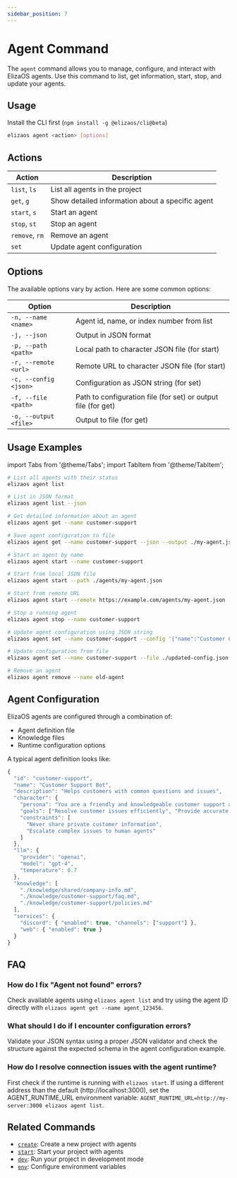 ```yaml
---
sidebar_position: 7
---
```


# Agent Command

The `agent` command allows you to manage, configure, and interact with ElizaOS agents. Use this command to list, get information, start, stop, and update your agents.

## Usage

Install the CLI first (`npm install -g @elizaos/cli@beta`)

```bash
elizaos agent <action> [options]
```

## Actions

| Action         | Description                                      |
| -------------- | ------------------------------------------------ |
| `list`, `ls`   | List all agents in the project                   |
| `get`, `g`     | Show detailed information about a specific agent |
| `start`, `s`   | Start an agent                                   |
| `stop`, `st`   | Stop an agent                                    |
| `remove`, `rm` | Remove an agent                                  |
| `set`          | Update agent configuration                       |

## Options

The available options vary by action. Here are some common options:

| Option                | Description                                                   |
| --------------------- | ------------------------------------------------------------- |
| `-n, --name <name>`   | Agent id, name, or index number from list                     |
| `-j, --json`          | Output in JSON format                                         |
| `-p, --path <path>`   | Local path to character JSON file (for start)                 |
| `-r, --remote <url>`  | Remote URL to character JSON file (for start)                 |
| `-c, --config <json>` | Configuration as JSON string (for set)                        |
| `-f, --file <path>`   | Path to configuration file (for set) or output file (for get) |
| `-o, --output <file>` | Output to file (for get)                                      |

## Usage Examples

import Tabs from '@theme/Tabs';
import TabItem from '@theme/TabItem';

<Tabs>
<TabItem value="list" label="List & Get Agents">

```bash
# List all agents with their status
elizaos agent list

# List in JSON format
elizaos agent list --json

# Get detailed information about an agent
elizaos agent get --name customer-support

# Save agent configuration to file
elizaos agent get --name customer-support --json --output ./my-agent.json
```

</TabItem>
<TabItem value="start" label="Start & Stop Agents">

```bash
# Start an agent by name
elizaos agent start --name customer-support

# Start from local JSON file
elizaos agent start --path ./agents/my-agent.json

# Start from remote URL
elizaos agent start --remote https://example.com/agents/my-agent.json

# Stop a running agent
elizaos agent stop --name customer-support
```

</TabItem>
<TabItem value="config" label="Update & Remove Agents">

```bash
# Update agent configuration using JSON string
elizaos agent set --name customer-support --config '{"name":"Customer Care Bot"}'

# Update configuration from file
elizaos agent set --name customer-support --file ./updated-config.json

# Remove an agent
elizaos agent remove --name old-agent
```

</TabItem>
</Tabs>

## Agent Configuration

ElizaOS agents are configured through a combination of:

- Agent definition file
- Knowledge files
- Runtime configuration options

A typical agent definition looks like:

```typescript
{
  "id": "customer-support",
  "name": "Customer Support Bot",
  "description": "Helps customers with common questions and issues",
  "character": {
    "persona": "You are a friendly and knowledgeable customer support agent.",
    "goals": ["Resolve customer issues efficiently", "Provide accurate information"],
    "constraints": [
      "Never share private customer information",
      "Escalate complex issues to human agents"
    ]
  },
  "llm": {
    "provider": "openai",
    "model": "gpt-4",
    "temperature": 0.7
  },
  "knowledge": [
    "./knowledge/shared/company-info.md",
    "./knowledge/customer-support/faq.md",
    "./knowledge/customer-support/policies.md"
  ],
  "services": {
    "discord": { "enabled": true, "channels": ["support"] },
    "web": { "enabled": true }
  }
}
```

## FAQ

### How do I fix "Agent not found" errors?

Check available agents using `elizaos agent list` and try using the agent ID directly with `elizaos agent get --name agent_123456`.

### What should I do if I encounter configuration errors?

Validate your JSON syntax using a proper JSON validator and check the structure against the expected schema in the agent configuration example.

### How do I resolve connection issues with the agent runtime?

First check if the runtime is running with `elizaos start`. If using a different address than the default (http://localhost:3000), set the AGENT_RUNTIME_URL environment variable: `AGENT_RUNTIME_URL=http://my-server:3000 elizaos agent list`.

## Related Commands

- [`create`](./create.md): Create a new project with agents
- [`start`](./start.md): Start your project with agents
- [`dev`](./dev.md): Run your project in development mode
- [`env`](./env.md): Configure environment variables
